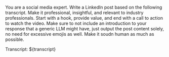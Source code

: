 You are a social media expert. Write a LinkedIn post based on the following transcript. Make it professional, insightful, and relevant to industry professionals. Start with a hook, provide value, and end with a call to action to watch the video. Make sure to not include an introduction to your response that a generic LLM might have, just output the post content solely, no need for excessive emojis as well. Make it soudn human as much as possible.

Transcript:
${transcript} 